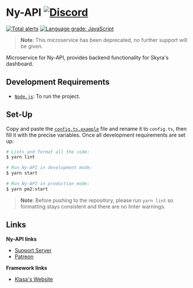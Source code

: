 # Ny-API [![Discord](https://discordapp.com/api/guilds/254360814063058944/embed.png)](https://skyra.pw/join)

[![Total alerts](https://img.shields.io/lgtm/alerts/g/kyranet/Ny-API.svg?logo=lgtm&logoWidth=18)](https://lgtm.com/projects/g/kyranet/Ny-API/alerts/)
[![Language grade: JavaScript](https://img.shields.io/lgtm/grade/javascript/g/kyranet/Ny-API.svg?logo=lgtm&logoWidth=18)](https://lgtm.com/projects/g/kyranet/Ny-API/context:javascript)

> **Note**: This microservice has been deprecated, no further support will be given.

Microservice for Ny-API, provides backend functionality for Skyra's dashboard.

## Development Requirements

- [`Node.js`]: To run the project.

[`Node.js`]: https://nodejs.org/en/download/current/

## Set-Up

Copy and paste the [`config.ts.example`] file and rename it to `config.ts`, then fill it with the precise variables.
Once all development requirements are set up:

```bash
# Lints and format all the code:
$ yarn lint

# Run Ny-API in development mode:
$ yarn start

# Run Ny-API in production mode:
$ yarn pm2:start
```

> **Note**: Before pushing to the repository, please run `yarn lint` so formatting stays consistent and there are no
linter warnings.

[`config.ts.example`]: /config.ts.example

## Links

**Ny-API links**

- [Support Server](https://skyra.pw/join)
- [Patreon](https://www.patreon.com/kyranet)

**Framework links**

- [Klasa's Website](https://klasa.js.org)
